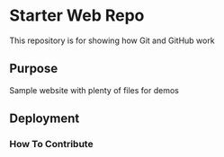 # Starter Web Repo

This repository is for showing how Git and GitHub work

## Purpose

Sample website with plenty of files for demos

## Deployment


### How To Contribute